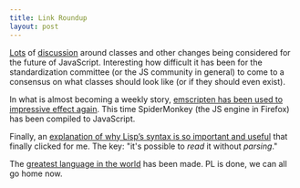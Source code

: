 ```yaml
---
title: Link Roundup
layout: post
---
```

[Lots][classwar] of [discussion][tc30] around classes and
other changes being considered for the future of JavaScript.
Interesting how difficult it has been for the standardization
committee (or the JS community in general) to come to a consensus on
what classes should look like (or if they should even exist).

In what is almost becoming a weekly story, [emscripten has been used to
impressive effect again][jsjs]. This time SpiderMonkey (the JS engine in
Firefox) has been compiled to JavaScript. 

Finally, an
[explanation of why Lisp’s syntax is so important and useful][lisp] 
that finally clicked for me. The key: "it's possible to *read* it
without *parsing*."

The [greatest language in the world][semi] has been made. PL is done,
we can all go home now.

[semi]: http://pksunkara.github.com/semicolon/ "Semicolon"
[lisp]: http://calculist.org/blog/2012/04/17/homoiconicity-isnt-the-point/ "Homoiconicity isn't the point"
[jsjs]: http://sns.cs.princeton.edu/2012/04/javascript-in-javascript-js-js-sandboxing-third-party-scripts/ "js.js"
[classwar]: http://infrequently.org/2012/04/class-warfare/ "Class Warfare"
[tc30]: http://www.mikealrogers.com/posts/tc-thirty-what.html "TC-thirty-what"

